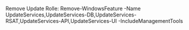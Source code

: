 
Remove Update Rolle:
Remove-WindowsFeature -Name UpdateServices,UpdateServices-DB,UpdateServices-RSAT,UpdateServices-API,UpdateServices-UI -IncludeManagementTools
